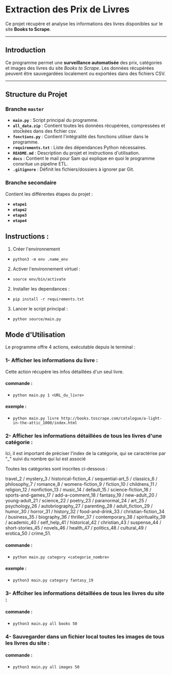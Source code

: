 # **Extraction des Prix de Livres**

Ce projet récupère et analyse les informations des livres disponibles sur le site **Books to Scrape**.

---

## **Introduction**
Ce programme permet une **surveillance automatisée** des prix, catégories et images des livres du site *Books to Scrape*. Les données récupérées peuvent être sauvegardées localement ou exportées dans des fichiers CSV.  

---

## **Structure du Projet**

### **Branche `master`**
- **`main.py`** : Script principal du programme.
- **`all_data.zip`** : Contient toutes les données récupérées, compressées et stockées dans des fichier csv.
- **`fonctions.py`** : Contient l'intégralité des fonctions utiliser dans le programme. 
- **`requirements.txt`** : Liste des dépendances Python nécessaires.
- **`README.md`** : Description du projet et instructions d'utilisation.
- **`docs`** : Contient le mail pour Sam qui explique en quoi le programme consritue un pipeline ETL.
- **`.gitignore`** : Définit les fichiers/dossiers à ignorer par Git.
  
### **Branche secondaire**
Contient les différentes étapes du projet :
- **`etape1`** 
- **`etape2`**
- **`etape3`** 
- **`etape4`** 

## Instructions :

1. Créer l'environnement 
- `python3 -m env .name_env`

2. Activer l'environnement virtuel :

- `source env/bin/activate`
 
2. Installer les dependances :

- `pip install -r requirements.txt`
  
3. Lancer le script principal :

- `python source/main.py`


## Mode d'Utilisation 

Le programme offre 4 actions, exécutable depuis le terminal : 

### 1- Afficher les informations du livre :

Cette action récupère les infos détaillées d'un seul livre. 

#### commande : 
- `python main.py 1 <URL_du_livre>`

#### exemple :
- `python main.py livre http://books.toscrape.com/catalogue/a-light-in-the-attic_1000/index.html`

### 2- Afficher les informations détaillées de tous les livres d'une catégorie :

Ici, il est important de préciser l'index de la catégorie, qui se caractérise par "_" suivi du nombre qui lui est associé

Toutes les catégories sont inscrites ci-dessous : 

travel_2 / mystery_3 / historical-fiction_4 / sequential-art_5 / classics_6 / philosophy_7 / romance_8 / 
womens-fiction_9 / fiction_10 / childrens_11 / religion_12 / nonfiction_13 / music_14 / default_15 / 
science-fiction_16 / sports-and-games_17 / add-a-comment_18 / fantasy_19 / new-adult_20 / young-adult_21 / science_22 /
poetry_23 / paranormal_24 / art_25 / psychology_26 / autobriography_27 / parenting_28 / adult_fiction_29 / humor_30 /
horror_31 / history_32 / food-and-drink_33 / christian-fiction_34 / business_35 / biography_36 / thriller_37 /
contemporary_38 / spirituality_39 / academic_40 / self_help_41 / historical_42 / christian_43 / suspense_44 /
short-stories_45 / novels_46 / health_47 / politics_48 / cultural_49 / erotica_50 / crime_51. 

#### commande : 
- `python main.py category <categorie_nombre>`

#### exemple : 
- `python3 main.py category fantasy_19`

### 3- Affciher les informations détaillées de tous les livres du site :

#### commande :
- `python3 main.py all books 50`

### 4- Sauvegarder dans un fichier local toutes les images de tous les livres du site : 

#### commande :
- `python3 main.py all images 50`





